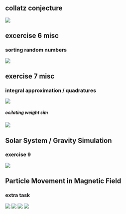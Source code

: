


## collatz conjecture
![](https://github.com/Frederik353/Programering-og-Modelering-X/blob/main/%C3%B8ving%202/collatz_conjecture_visualized1.png)

## excercise 6 misc
### sorting random numbers

![](https://github.com/Frederik353/Programering-og-Modelering-X/blob/main/%C3%B8ving%206/random_numbers_plotted.png)

## exercise 7 misc
### integral approximation / quadratures

![](https://github.com/Frederik353/Programering-og-Modelering-X/blob/main/%C3%B8ving%207/integral_aproximations.png)

##### ocilating weight sim
![](https://github.com/Frederik353/Programering-og-Modelering-X/blob/main/oving_7/spring_animation.gif)

## Solar System / Gravity Simulation 
### exercise 9

![](https://github.com/Frederik353/Programering-og-Modelering-X/blob/main/%C3%B8ving%209/3d%20matplotlib/animation.gif)

## Particle Movement in Magnetic Field
### extra task
![](https://github.com/Frederik353/Programering-og-Modelering-X/blob/main/extra%20oppgave/v0.24.gif)
![](https://github.com/Frederik353/Programering-og-Modelering-X/blob/main/extra%20oppgave/v0.4.gif)
![](https://github.com/Frederik353/Programering-og-Modelering-X/blob/main/extra%20oppgave/v0.41.gif)
![](https://github.com/Frederik353/Programering-og-Modelering-X/blob/main/extra%20oppgave/v0.gif)
